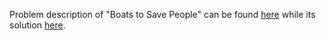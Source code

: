 Problem description of "Boats to Save People" can be found [here](https://leetcode.com/problems/boats-to-save-people/description/) while its solution [here](https://github.com/aurimas13/Solutions-To-Problems/blob/main/LeetCode/Python%20Solutions/Boats%20to%20Save%20People/boats.py).
